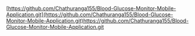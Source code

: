 [https://github.com/Chathuranga155/Blood-Glucose-Monitor-Mobile-Application.git](https://github.com/Chathuranga155/Blood-Glucose-Monitor-Mobile-Application.git)https://github.com/Chathuranga155/Blood-Glucose-Monitor-Mobile-Application.git
